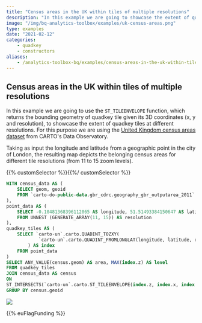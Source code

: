 ```yaml
---
title: "Census areas in the UK within tiles of multiple resolutions"
description: "In this example we are going to showcase the extent of quadkey tiles at different resolutions. For this purpose we are using the United Kingdom census areas dataset from CARTO's Data Observatory."
image: "/img/bq-analytics-toolbox/examples/uk-census-areas.png"
type: examples
date: "2021-02-12"
categories:
    - quadkey
    - constructors
aliases:
    - /analytics-toolbox-bq/examples/census-areas-in-the-uk-within-tiles-of-multiple-resolutions/
---
```

## Census areas in the UK within tiles of multiple resolutions

In this example we are going to use the `ST_TILEENVELOPE` function, which returns the bounding geometry of quadkey tile given its 3D coordinates (x, y and resolution), to showcase the extent of quadkey tiles at different resolutions. For this purpose we are using the [United Kingdom census areas dataset](https://carto.com/spatial-data-catalog/browser/geography/drd_output_area_73f0b4a3/) from CARTO's Data Observatory.

Taking as input the longitude and latitude from a geographic point in the city of London, the resulting map depicts the belonging census areas for different tile resolutions (from 11 to 15 zoom levels).

{{% customSelector %}}𝅺{{%/ customSelector %}}
```sql
WITH census_data AS (
    SELECT geom, geoid
    FROM `carto-do-public-data.gbr_cdrc.geography_gbr_outputarea_2011`
),
point_data AS (
    SELECT -0.10481368396112065 AS longitude, 51.51493384150647 AS latitude, resolution
    FROM UNNEST (GENERATE_ARRAY(11, 15)) AS resolution
),
quadkey_tiles AS (
    SELECT `carto-un`.carto.QUADINT_TOZXY(
            `carto-un`.carto.QUADINT_FROMLONGLAT(longitude, latitude, resolution)
        ) AS index
    FROM point_data
)
SELECT ANY_VALUE(census.geom) AS area, MAX(index.z) AS level
FROM quadkey_tiles
JOIN census_data AS census
ON
ST_INTERSECTS(`carto-un`.carto.ST_TILEENVELOPE(index.z, index.x, index.y), census.geom)
GROUP BY census.geoid
```

![](/img/bq-analytics-toolbox/examples/uk-census-areas.png)

{{% euFlagFunding %}}
